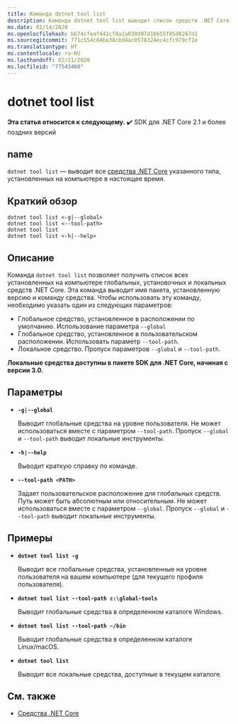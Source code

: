 ```yaml
---
title: Команда dotnet tool list
description: Команда dotnet tool list выводит список средств .NET Core, установленных на компьютере.
ms.date: 02/14/2020
ms.openlocfilehash: bb74cfeaf441cf8a1a030d97d16655f85d8267d1
ms.sourcegitcommit: 771c554c84ba38cbd4ac0578324ec4cfc979cf2e
ms.translationtype: HT
ms.contentlocale: ru-RU
ms.lasthandoff: 02/21/2020
ms.locfileid: "77543460"
---
```

# <a name="dotnet-tool-list"></a>dotnet tool list

**Эта статья относится к следующему.** ✔️ SDK для .NET Core 2.1 и более поздних версий

## <a name="name"></a>name

`dotnet tool list` — выводит все [средства .NET Core](global-tools.md) указанного типа, установленных на компьютере в настоящее время.

## <a name="synopsis"></a>Краткий обзор

```dotnetcli
dotnet tool list <-g|--global>
dotnet tool list <--tool-path>
dotnet tool list
dotnet tool list <-h|--help>
```

## <a name="description"></a>Описание

Команда `dotnet tool list` позволяет получить список всех установленных на компьютере глобальных, установочных и локальных средств .NET Core. Эта команда выводит имя пакета, установленную версию и команду средства.  Чтобы использовать эту команду, необходимо указать один из следующих параметров:

* Глобальное средство, установленное в расположении по умолчанию. Использование параметра `--global`
* Глобальное средство, установленное в пользовательском расположении. Использовать параметр `--tool-path`.
* Локальное средство. Пропуск параметров `--global` и `--tool-path`.

**Локальные средства доступны в пакете SDK для .NET Core, начиная с версии 3.0.**

## <a name="options"></a>Параметры

- **`-g|--global`**

  Выводит глобальные средства на уровне пользователя. Не может использоваться вместе с параметром `--tool-path`. Пропуск `--global` и `--tool-path` выводит локальные инструменты. 

- **`-h|--help`**

  Выводит краткую справку по команде.

- **`--tool-path <PATH>`**

  Задает пользовательское расположение для глобальных средств. Путь может быть абсолютным или относительным. Не может использоваться вместе с параметром `--global`. Пропуск `--global` и `--tool-path` выводит локальные инструменты. 

## <a name="examples"></a>Примеры

- **`dotnet tool list -g`**

  Выводит все глобальные средства, установленные на уровне пользователя на вашем компьютере (для текущего профиля пользователя).

- **`dotnet tool list --tool-path c:\global-tools`**

  Выводит глобальные средства в определенном каталоге Windows.

- **`dotnet tool list --tool-path ~/bin`**

  Выводит глобальные средства в определенном каталоге Linux/macOS.

- **`dotnet tool list`**

  Выводит все локальные средства, доступные в текущем каталоге.

## <a name="see-also"></a>См. также

- [Средства .NET Core](global-tools.md)
